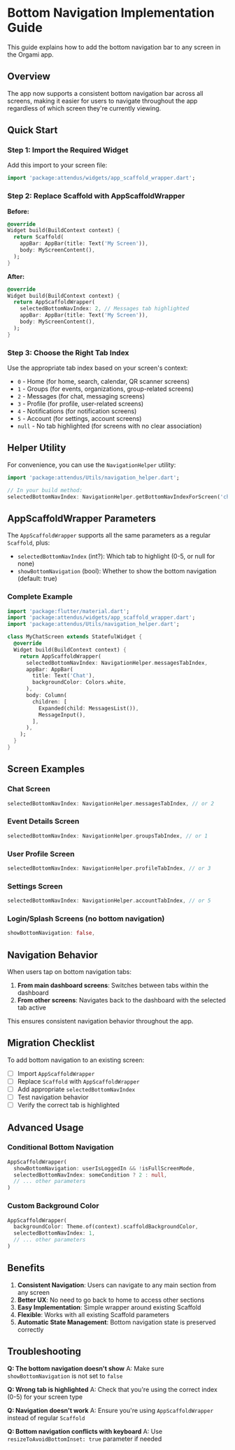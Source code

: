 # Bottom Navigation Implementation Guide

This guide explains how to add the bottom navigation bar to any screen in the Orgami app.

## Overview

The app now supports a consistent bottom navigation bar across all screens, making it easier for users to navigate throughout the app regardless of which screen they're currently viewing.

## Quick Start

### Step 1: Import the Required Widget

Add this import to your screen file:

```dart
import 'package:attendus/widgets/app_scaffold_wrapper.dart';
```

### Step 2: Replace Scaffold with AppScaffoldWrapper

**Before:**
```dart
@override
Widget build(BuildContext context) {
  return Scaffold(
    appBar: AppBar(title: Text('My Screen')),
    body: MyScreenContent(),
  );
}
```

**After:**
```dart
@override
Widget build(BuildContext context) {
  return AppScaffoldWrapper(
    selectedBottomNavIndex: 2, // Messages tab highlighted
    appBar: AppBar(title: Text('My Screen')),
    body: MyScreenContent(),
  );
}
```

### Step 3: Choose the Right Tab Index

Use the appropriate tab index based on your screen's context:

- `0` - Home (for home, search, calendar, QR scanner screens)
- `1` - Groups (for events, organizations, group-related screens)
- `2` - Messages (for chat, messaging screens)
- `3` - Profile (for profile, user-related screens)
- `4` - Notifications (for notification screens)
- `5` - Account (for settings, account screens)
- `null` - No tab highlighted (for screens with no clear association)

## Helper Utility

For convenience, you can use the `NavigationHelper` utility:

```dart
import 'package:attendus/Utils/navigation_helper.dart';

// In your build method:
selectedBottomNavIndex: NavigationHelper.getBottomNavIndexForScreen('chat'),
```

## AppScaffoldWrapper Parameters

The `AppScaffoldWrapper` supports all the same parameters as a regular `Scaffold`, plus:

- `selectedBottomNavIndex` (int?): Which tab to highlight (0-5, or null for none)
- `showBottomNavigation` (bool): Whether to show the bottom navigation (default: true)

### Complete Example

```dart
import 'package:flutter/material.dart';
import 'package:attendus/widgets/app_scaffold_wrapper.dart';
import 'package:attendus/Utils/navigation_helper.dart';

class MyChatScreen extends StatefulWidget {
  @override
  Widget build(BuildContext context) {
    return AppScaffoldWrapper(
      selectedBottomNavIndex: NavigationHelper.messagesTabIndex,
      appBar: AppBar(
        title: Text('Chat'),
        backgroundColor: Colors.white,
      ),
      body: Column(
        children: [
          Expanded(child: MessagesList()),
          MessageInput(),
        ],
      ),
    );
  }
}
```

## Screen Examples

### Chat Screen
```dart
selectedBottomNavIndex: NavigationHelper.messagesTabIndex, // or 2
```

### Event Details Screen
```dart
selectedBottomNavIndex: NavigationHelper.groupsTabIndex, // or 1
```

### User Profile Screen
```dart
selectedBottomNavIndex: NavigationHelper.profileTabIndex, // or 3
```

### Settings Screen
```dart
selectedBottomNavIndex: NavigationHelper.accountTabIndex, // or 5
```

### Login/Splash Screens (no bottom navigation)
```dart
showBottomNavigation: false,
```

## Navigation Behavior

When users tap on bottom navigation tabs:

1. **From main dashboard screens**: Switches between tabs within the dashboard
2. **From other screens**: Navigates back to the dashboard with the selected tab active

This ensures consistent navigation behavior throughout the app.

## Migration Checklist

To add bottom navigation to an existing screen:

- [ ] Import `AppScaffoldWrapper`
- [ ] Replace `Scaffold` with `AppScaffoldWrapper`
- [ ] Add appropriate `selectedBottomNavIndex`
- [ ] Test navigation behavior
- [ ] Verify the correct tab is highlighted

## Advanced Usage

### Conditional Bottom Navigation

```dart
AppScaffoldWrapper(
  showBottomNavigation: userIsLoggedIn && !isFullScreenMode,
  selectedBottomNavIndex: someCondition ? 2 : null,
  // ... other parameters
)
```

### Custom Background Color

```dart
AppScaffoldWrapper(
  backgroundColor: Theme.of(context).scaffoldBackgroundColor,
  selectedBottomNavIndex: 1,
  // ... other parameters
)
```

## Benefits

1. **Consistent Navigation**: Users can navigate to any main section from any screen
2. **Better UX**: No need to go back to home to access other sections
3. **Easy Implementation**: Simple wrapper around existing Scaffold
4. **Flexible**: Works with all existing Scaffold parameters
5. **Automatic State Management**: Bottom navigation state is preserved correctly

## Troubleshooting

**Q: The bottom navigation doesn't show**
A: Make sure `showBottomNavigation` is not set to `false`

**Q: Wrong tab is highlighted**
A: Check that you're using the correct index (0-5) for your screen type

**Q: Navigation doesn't work**
A: Ensure you're using `AppScaffoldWrapper` instead of regular `Scaffold`

**Q: Bottom navigation conflicts with keyboard**
A: Use `resizeToAvoidBottomInset: true` parameter if needed
